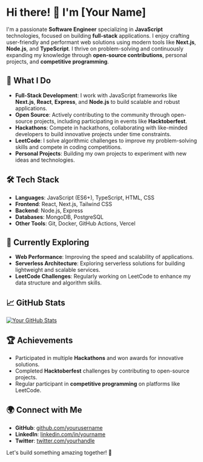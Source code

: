 # Hi there! 👋 I'm [Your Name]

I'm a passionate **Software Engineer** specializing in **JavaScript** technologies, focused on building **full-stack** applications. I enjoy crafting user-friendly and performant web solutions using modern tools like **Next.js**, **Node.js**, and **TypeScript**. I thrive on problem-solving and continuously expanding my knowledge through **open-source contributions**, personal projects, and **competitive programming**.

## 🚀 What I Do

- **Full-Stack Development**: I work with JavaScript frameworks like **Next.js**, **React**, **Express**, and **Node.js** to build scalable and robust applications.
- **Open Source**: Actively contributing to the community through open-source projects, including participating in events like **Hacktoberfest**.
- **Hackathons**: Compete in hackathons, collaborating with like-minded developers to build innovative projects under time constraints.
- **LeetCode**: I solve algorithmic challenges to improve my problem-solving skills and compete in coding competitions.
- **Personal Projects**: Building my own projects to experiment with new ideas and technologies.

## 🛠️ Tech Stack

- **Languages**: JavaScript (ES6+), TypeScript, HTML, CSS
- **Frontend**: React, Next.js, Tailwind CSS
- **Backend**: Node.js, Express
- **Databases**: MongoDB, PostgreSQL
- **Other Tools**: Git, Docker, GitHub Actions, Vercel

## 🌱 Currently Exploring

- **Web Performance**: Improving the speed and scalability of applications.
- **Serverless Architecture**: Exploring serverless solutions for building lightweight and scalable services.
- **LeetCode Challenges**: Regularly working on LeetCode to enhance my data structure and algorithm skills.

## 📈 GitHub Stats

[![Your GitHub Stats](https://github-readme-stats.vercel.app/api?username=yourusername&show_icons=true&hide_border=true)](https://github.com/yourusername)

## 🏆 Achievements

- Participated in multiple **Hackathons** and won awards for innovative solutions.
- Completed **Hacktoberfest** challenges by contributing to open-source projects.
- Regular participant in **competitive programming** on platforms like LeetCode.

## 🌍 Connect with Me

- **GitHub**: [github.com/yourusername](https://github.com/yourusername)
- **LinkedIn**: [linkedin.com/in/yourname](https://www.linkedin.com/in/yourname)
- **Twitter**: [twitter.com/yourhandle](https://twitter.com/yourhandle)

Let's build something amazing together! 🚀
